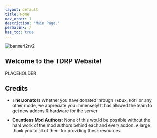 ```yaml
---
layout: default
title: Home
nav_order: 1
description: "Main Page."
permalink: /
has_toc: true
---
```


![bannerl2rv2](https://i.gyazo.com/82f0841cef3fce8ea5c61e505e41d10e.png)


## Welcome to the TDRP Website!
PLACEHOLDER



















## Credits


- **The Donators**
Whether you have donated through Tebux, kofi, or any other mode, we appreciate you immensely! It has allowed the team to get new addons & hardware for the server!

- **Countless Mod Authors:** None of this would be possible without the hard work of the mod authors behind each and every addon. A large thank you to all of them for providing these resources.



